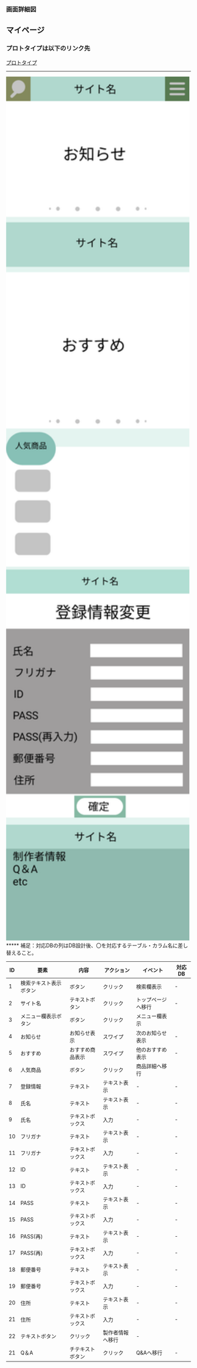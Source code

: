 ### 画面詳細図
## マイページ
### プロトタイプは以下のリンク先
[プロトタイプ](https://www.figma.com/file/5bAHMcKrDB8THLNT72si3d/%E7%94%BB%E9%9D%A2?node-id=53%3A85)
*****
<img src="./image/マイページ.png" width="500">
*****
補足：対応DBの列はDB設計後、〇を対応するテーブル・カラム名に差し替えること。

|ID|要素|内容|アクション|イベント|対応DB|
|--|----|----|----------|--------|-----|
|1|検索テキスト表示ボタン|ボタン|クリック|検索欄表示|-|
|2|サイト名|テキストボタン|クリック|トップページへ移行|-    |
|3|メニュー欄表示ボタン|ボタン|クリック|メニュー欄表示||
|4|お知らせ|お知らせ表示|スワイプ|次のお知らせ表示|-|
|5|おすすめ|おすすめ商品表示|スワイプ|他のおすすめ表示|-|
|6|人気商品|ボタン|クリック|商品詳細へ移行||
|7|登録情報|テキスト|テキスト表示|-|-|
|8|氏名|テキスト|テキスト表示|-|-|
|9|氏名|テキストボックス|入力|-|-|
|10|フリガナ|テキスト|テキスト表示|-|-|
|11|フリガナ|テキストボックス|入力|-|-|
|12|ID|テキスト|テキスト表示|-|-|
|13|ID|テキストボックス|入力|-|-|
|14|PASS|テキスト|テキスト表示|-|-|
|15|PASS|テキストボックス|入力|-|-|
|16|PASS(再)|テキスト|テキスト表示|-|-|
|17|PASS(再)|テキストボックス|入力|-|-|
|18|郵便番号|テキスト|テキスト表示|-|-|
|19|郵便番号|テキストボックス|入力|-|-|
|20|住所|テキスト|テキスト表示|-|-|
|21|住所|テキストボックス|入力|-|-|
|22|テキストボタン|クリック|製作者情報へ移行|-    |
|21|Q＆A|チテキストボタン|クリック|Q&Aへ移行|-|


